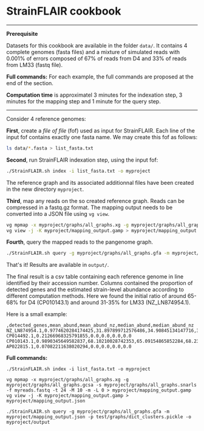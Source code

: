 # StrainFLAIR cookbook

- - - -
**Prerequisite**

Datasets for this cookbook are available in the folder `data/`. It contains 4 complete genomes (fasta files) and a mixture of simulated reads with 0.001% of errors composed of 67% of reads from D4 and 33% of reads from LM33 (fastq file).

**Full commands:** For each example, the full commands are proposed at the end of the section.

**Computation time** is approximatel 3 minutes for the indexation step, 3 minutes for the mapping step and 1 minute for the query step.
- - - -

Consider 4 reference genomes:

**First**, create a *file of file* (fof) used as input for StrainFLAIR. Each line of the input fof contains exactly one fasta name. We may create this fof as follows:

```bash
ls data/*.fasta > list_fasta.txt
```

**Second**, run StrainFLAIR indexation step, using the input fof:

```bash
./StrainFLAIR.sh index -i list_fasta.txt -o myproject
```

The reference graph and its associated additionnal files have been created in the new directory `myproject`.

**Third**, map any reads on the so created reference graph. Reads can be compressed in a fastq.gz format. 
The mapping output needs to be converted into a JSON file using `vg view`.

```bash
vg mpmap -x myproject/graphs/all_graphs.xg -g myproject/graphs/all_graphs.gcsa -s myproject/graphs/all_graphs.snarls -f myreads.fastq -t 24 -M 10 -m -L 0 > myproject/mapping_output.gamp
vg view -j -K myproject/mapping_output.gamp > myproject/mapping_output.json
```

**Fourth**, query the mapped reads to the pangenome graph.

```bash
./StrainFLAIR.sh query -g myproject/graphs/all_graphs.gfa -m myproject/mapping_output.json -p test/graphs/dict_clusters.pickle -o myproject/output
```

That's it! Results are available in `output/`.

The final result is a csv table containing each reference genome in line identified by their accession number. Columns contained the proportion of detected genes and the estimated strain-level abundance according to different computation methods. Here we found the initial ratio of around 65-68% for D4 (CP010143.1) and around 31-35% for LM33 (NZ_LN874954.1).

Here is a small example:
```
,detected_genes,mean_abund,mean_abund_nz,median_abund,median_abund_nz
NZ_LN874954.1,0.9774620284174425,31.897899712576486,34.90845134147716,31.76353773804796,34.8974830123928
CP014492.1,0.21266968325791855,0.0,0.0,0.0,0.0
CP010143.1,0.9890345649582837,68.10210028742353,65.09154865852284,68.23646226195204,65.10251698760719
AP022815.1,0.07082211638020294,0.0,0.0,0.0,0.0
```


**Full commands:**

```
./StrainFLAIR.sh index -i list_fasta.txt -o myproject

vg mpmap -x myproject/graphs/all_graphs.xg -g myproject/graphs/all_graphs.gcsa -s myproject/graphs/all_graphs.snarls -f myreads.fastq -t 24 -M 10 -m -L 0 > myproject/mapping_output.gamp
vg view -j -K myproject/mapping_output.gamp > myproject/mapping_output.json

./StrainFLAIR.sh query -g myproject/graphs/all_graphs.gfa -m myproject/mapping_output.json -p test/graphs/dict_clusters.pickle -o myproject/output
```
